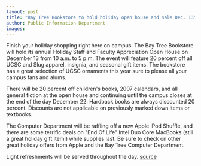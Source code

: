 ```yaml
---
layout: post
title: "Bay Tree Bookstore to hold holiday open house and sale Dec. 13"
author: Public Information Department
images:
---
```


Finish your holiday shopping right here on campus. The Bay Tree Bookstore will hold its annual Holiday Staff and Faculty Appreciation Open House on December 13 from 10 a.m. to 5 p.m. The event will feature 20 percent off all UCSC and Slug apparel, insignia, and seasonal gift items. The bookstore has a great selection of UCSC ornaments this year sure to please all your campus fans and alums.

There will be 20 percent off children's books, 2007 calendars, and all general fiction at the open house and continuing until the campus closes at the end of the day December 22. Hardback books are always discounted 20 percent. Discounts are not applicable on previously marked down items or textbooks.

The Computer Department will be raffling off a new Apple iPod Shuffle, and there are some terrific deals on "End Of Life" Intel Duo Core MacBooks (still a great holiday gift item!) while supplies last. Be sure to check on other great holiday offers from Apple and the Bay Tree Computer Department.

Light refreshments will be served throughout the day.
[source](http://www1.ucsc.edu/currents/06-07/12-11/brief-bookstore.asp "Permalink to brief-bookstore")
